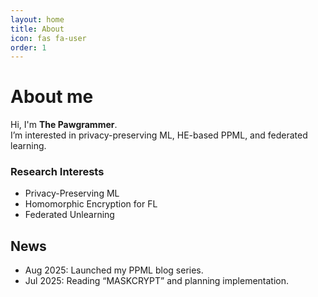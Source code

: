 ```yaml
---
layout: home
title: About
icon: fas fa-user
order: 1
---
```


# About me

Hi, I'm <strong>The Pawgrammer</strong>.  
I’m interested in privacy-preserving ML, HE-based PPML, and federated learning.

### Research Interests
- Privacy-Preserving ML
- Homomorphic Encryption for FL
- Federated Unlearning

## News
- Aug 2025: Launched my PPML blog series.
- Jul 2025: Reading “MASKCRYPT” and planning implementation.